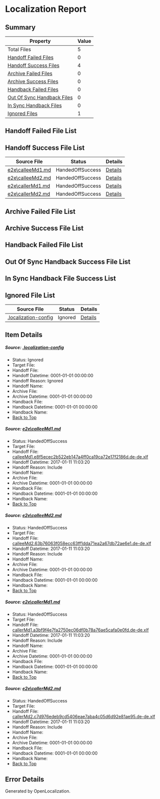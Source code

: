 # <a name='report-top'></a> Localization Report

## Summary
 Property | Value 
 -------- | ----- 
 Total Files | 5
[ Handoff Failed Files ](#handoff-failed-list)| 0
[ Handoff Success Files ](#handoff-success-list)| 4
[ Archive Failed Files ](#archive-failed-list)| 0
[ Archive Success Files ](#archive-success-list)| 0
[ Handback Failed Files ](#handback-failed-list)| 0
[ Out Of Sync Handback Files ](#outofsync-handback-success-list)| 0
[ In Sync Handback Files ](#insync-handback-success-list)| 0
[ Ignored Files ](#ignored-list)| 1

## <a name='handoff-failed-list'></a> Handoff Failed File List

## <a name='handoff-success-list'></a> Handoff Success File List
 Source File | Status | Details 
 ----------- | ------ | ------- 
 [e2e\calleeMd1.md](https://github.com/OpenLocalizationTestOrg/ol-test0/blob/be2f5c5217cd684245297a6dc329d991ccc95416/e2e/calleeMd1.md) | HandedOffSuccess | [Details](#c4620d626b0421ff960d32cde70d81d44f6017da1)
 [e2e\calleeMd2.md](https://github.com/OpenLocalizationTestOrg/ol-test0/blob/be2f5c5217cd684245297a6dc329d991ccc95416/e2e/calleeMd2.md) | HandedOffSuccess | [Details](#f5a77805cfba6ac5aeba3c429e43246bce923b732)
 [e2e\callerMd1.md](https://github.com/OpenLocalizationTestOrg/ol-test0/blob/be2f5c5217cd684245297a6dc329d991ccc95416/e2e/callerMd1.md) | HandedOffSuccess | [Details](#326813faa48cff62badf19f848c99f6fd8e4d9453)
 [e2e\callerMd2.md](https://github.com/OpenLocalizationTestOrg/ol-test0/blob/be2f5c5217cd684245297a6dc329d991ccc95416/e2e/callerMd2.md) | HandedOffSuccess | [Details](#f332a4f905fd9d8bfd29355c4b8844b34a8ff6984)

## <a name='archive-failed-list'></a> Archive Failed File List

## <a name='archive-success-list'></a> Archive Success File List

## <a name='handback-failed-list'></a> Handback Failed File List

## <a name='outofsync-handback-success-list'></a> Out Of Sync Handback Success File List

## <a name='insync-handback-success-list'></a> In Sync Handback File Success List

## <a name='ignored-list'></a> Ignored File List
 Source File | Status | Details 
 ----------- | ------ | ------- 
 [.localization-config](https://github.com/OpenLocalizationTestOrg/ol-test0/blob/be2f5c5217cd684245297a6dc329d991ccc95416/.localization-config) | Ignored | [Details](#cb0632cf59c1387fc1742bfb9fa3c47f87e2e5c90)

## Item Details
##### <a name='cb0632cf59c1387fc1742bfb9fa3c47f87e2e5c90'></a> Source: [.localization-config](https://github.com/OpenLocalizationTestOrg/ol-test0/blob/be2f5c5217cd684245297a6dc329d991ccc95416/.localization-config)
* Status: Ignored
* Target File: 
* Handoff File: 
* Handoff Datetime: 0001-01-01 00:00:00
* Handoff Reason: Ignored
* Handoff Name: 
* Archive File: 
* Archive Datetime: 0001-01-01 00:00:00
* Handback File: 
* Handback Datetime: 0001-01-01 00:00:00
* Handback Name: 
* [Back to Top](#report-top)

##### <a name='c4620d626b0421ff960d32cde70d81d44f6017da1'></a> Source: [e2e\calleeMd1.md](https://github.com/OpenLocalizationTestOrg/ol-test0/blob/be2f5c5217cd684245297a6dc329d991ccc95416/e2e/calleeMd1.md)
* Status: HandedOffSuccess
* Target File: 
* Handoff File: [calleeMd1.e8f5ecec2b522eb147a4ff0ca19ca72e17f2186d.de-de.xlf](https://github.com/OpenLocalizationTestOrg/ol-test0-handoff/blob/74a9bc395924439f3aff7503a2f03e1e85bc2756/ol-handoff/OpenLocalizationTestOrg/ol-test0-dede/shujia/ht/calleeMd1.e8f5ecec2b522eb147a4ff0ca19ca72e17f2186d.de-de.xlf)
* Handoff Datetime: 2017-01-11 11:03:20
* Handoff Reason: Include
* Handoff Name: 
* Archive File: 
* Archive Datetime: 0001-01-01 00:00:00
* Handback File: 
* Handback Datetime: 0001-01-01 00:00:00
* Handback Name: 
* [Back to Top](#report-top)

##### <a name='f5a77805cfba6ac5aeba3c429e43246bce923b732'></a> Source: [e2e\calleeMd2.md](https://github.com/OpenLocalizationTestOrg/ol-test0/blob/be2f5c5217cd684245297a6dc329d991ccc95416/e2e/calleeMd2.md)
* Status: HandedOffSuccess
* Target File: 
* Handoff File: [calleeMd2.63b76063f058ecc63ff1dda71ea2a67db72ae6e1.de-de.xlf](https://github.com/OpenLocalizationTestOrg/ol-test0-handoff/blob/74a9bc395924439f3aff7503a2f03e1e85bc2756/ol-handoff/OpenLocalizationTestOrg/ol-test0-dede/shujia/ht/calleeMd2.63b76063f058ecc63ff1dda71ea2a67db72ae6e1.de-de.xlf)
* Handoff Datetime: 2017-01-11 11:03:20
* Handoff Reason: Include
* Handoff Name: 
* Archive File: 
* Archive Datetime: 0001-01-01 00:00:00
* Handback File: 
* Handback Datetime: 0001-01-01 00:00:00
* Handback Name: 
* [Back to Top](#report-top)

##### <a name='326813faa48cff62badf19f848c99f6fd8e4d9453'></a> Source: [e2e\callerMd1.md](https://github.com/OpenLocalizationTestOrg/ol-test0/blob/be2f5c5217cd684245297a6dc329d991ccc95416/e2e/callerMd1.md)
* Status: HandedOffSuccess
* Target File: 
* Handoff File: [callerMd1.a3bf9f4e7fa2750ec06df0b78a76ae5cafa0e0fd.de-de.xlf](https://github.com/OpenLocalizationTestOrg/ol-test0-handoff/blob/74a9bc395924439f3aff7503a2f03e1e85bc2756/ol-handoff/OpenLocalizationTestOrg/ol-test0-dede/shujia/ht/callerMd1.a3bf9f4e7fa2750ec06df0b78a76ae5cafa0e0fd.de-de.xlf)
* Handoff Datetime: 2017-01-11 11:03:20
* Handoff Reason: Include
* Handoff Name: 
* Archive File: 
* Archive Datetime: 0001-01-01 00:00:00
* Handback File: 
* Handback Datetime: 0001-01-01 00:00:00
* Handback Name: 
* [Back to Top](#report-top)

##### <a name='f332a4f905fd9d8bfd29355c4b8844b34a8ff6984'></a> Source: [e2e\callerMd2.md](https://github.com/OpenLocalizationTestOrg/ol-test0/blob/be2f5c5217cd684245297a6dc329d991ccc95416/e2e/callerMd2.md)
* Status: HandedOffSuccess
* Target File: 
* Handoff File: [callerMd2.c7d976edeb9cd5406eae7aba4c05d6d92e81ae95.de-de.xlf](https://github.com/OpenLocalizationTestOrg/ol-test0-handoff/blob/74a9bc395924439f3aff7503a2f03e1e85bc2756/ol-handoff/OpenLocalizationTestOrg/ol-test0-dede/shujia/ht/callerMd2.c7d976edeb9cd5406eae7aba4c05d6d92e81ae95.de-de.xlf)
* Handoff Datetime: 2017-01-11 11:03:20
* Handoff Reason: Include
* Handoff Name: 
* Archive File: 
* Archive Datetime: 0001-01-01 00:00:00
* Handback File: 
* Handback Datetime: 0001-01-01 00:00:00
* Handback Name: 
* [Back to Top](#report-top)


## Error Details

Generated by OpenLocalization.

